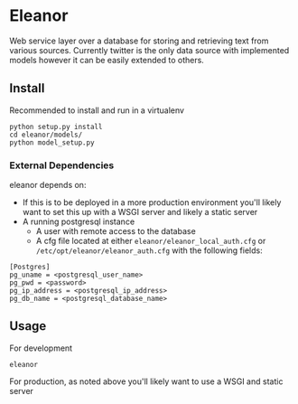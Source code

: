 # Eleanor

Web service layer over a database for storing and retrieving text from various sources. Currently twitter is the only data source with implemented models however it can be easily extended to others.

## Install
Recommended to install and run in a virtualenv

```
python setup.py install
cd eleanor/models/
python model_setup.py
```

### External Dependencies
eleanor depends on:
* If this is to be deployed in a more production environment you'll likely want to set this up with a WSGI server and likely a static server
* A running postgresql instance
  * A user with remote access to the database
  * A cfg file located at either `eleanor/eleanor_local_auth.cfg` or `/etc/opt/eleanor/eleanor_auth.cfg` with the following fields:
```
[Postgres]
pg_uname = <postgresql_user_name>
pg_pwd = <password>
pg_ip_address = <postgresql_ip_address>
pg_db_name = <postgresql_database_name>
```

## Usage
For development
```
eleanor
```

For production, as noted above you'll likely want to use a WSGI and static server
